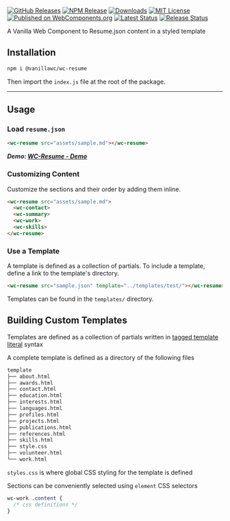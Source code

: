 [![GitHub Releases](https://img.shields.io/github/release/vanillawc/wc-resume.svg)](https://github.com/vanillawc/wc-resume/releases)
[![NPM Release](https://badgen.net/npm/v/@vanillawc/wc-resume)](https://www.npmjs.com/package/@vanillawc/wc-resume)
[![Downloads](https://badgen.net/npm/dt/@vanillawc/wc-resume)](https://www.npmjs.com/package/@vanillawc/wc-resume)
[![MIT License](https://img.shields.io/badge/license-MIT-blue.svg)](https://raw.githubusercontent.com/vanillawc/wc-resume/master/LICENSE)
[![Published on WebComponents.org](https://img.shields.io/badge/webcomponents.org-published-blue.svg)](https://www.webcomponents.org/element/vanillawc/wc-resume)
[![Latest Status](https://github.com/vanillawc/wc-resume/workflows/Latest/badge.svg)](https://github.com/vanillawc/wc-resume/actions)
[![Release Status](https://github.com/vanillawc/wc-resume/workflows/Release/badge.svg)](https://github.com/vanillawc/wc-resume/actions)

A Vanilla Web Component to Resume.json content in a styled template

## Installation

```sh
npm i @vanillawc/wc-resume
```

Then import the `index.js` file at the root of the package.

-----

## Usage

### Load `resume.json`

```html
<wc-resume src="assets/sample.md"></wc-resume>
```

***Demo: [WC-Resume - Demo][]***

### Customizing Content

Customize the sections and their order by adding them inline.

```html
<wc-resume src="assets/sample.md">
  <wc-contact>
  <wc-summary>
  <wc-work>
  <wc-skills>
</wc-resume>
```

### Use a Template

A template is defined as a collection of partials. To include a template, define a link to the template's directory.

```html
<wc-resume src="sample.json" template="../templates/test/"></wc-resume>
```

Templates can be found in the `templates/` directory.

## Building Custom Templates

Templates are defined as a collection of partials written in [tagged template literal][] syntax

A complete template is defined as a directory of the following files

```sh
template
├── about.html
├── awards.html
├── contact.html
├── education.html
├── interests.html
├── languages.html
├── profiles.html
├── projects.html
├── publications.html
├── references.html
├── skills.html
├── style.css
├── volunteer.html
└── work.html
```

`styles.css` is where global CSS styling for the template is defined

Sections can be conveniently selected using `element` CSS selectors

```css
wc-work .content {
  /* css definitions */
}
```

[tagged template literal]: https://developer.mozilla.org/en-US/docs/Web/JavaScript/Reference/Template_literals
[WC-Resume - Demo]: https://vanillawc.github.io/wc-resume/demo/index.html
